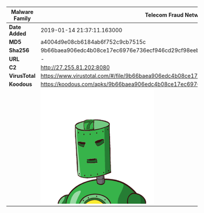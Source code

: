 | Malware Family | Telecom Fraud Network for South Koreans                      |
| -------------- | ------------------------------------------------------------ |
| **Date Added** | 2019-01-14 21:37:11.163000                                                   |
| **MD5**        | a4004d9e08cb6184ab6f752c9cb7515c                             |
| **Sha256**     | 9b66baea906edc4b08ce17ec6976e736ecf946cd29cf98eeb65a029562c904b5 |
| **URL**        | -                                                            |
| **C2**         | http://27.255.81.202:8080 |
| **VirusTotal** | https://www.virustotal.com/#/file/9b66baea906edc4b08ce17ec6976e736ecf946cd29cf98eeb65a029562c904b5/detection |
| **Koodous**    | https://koodous.com/apks/9b66baea906edc4b08ce17ec6976e736ecf946cd29cf98eeb65a029562c904b5 |
|                | ![](../assets/9b66baea906edc4b08ce17ec6976e736ecf946cd29cf98eeb65a029562c904b5.png) |